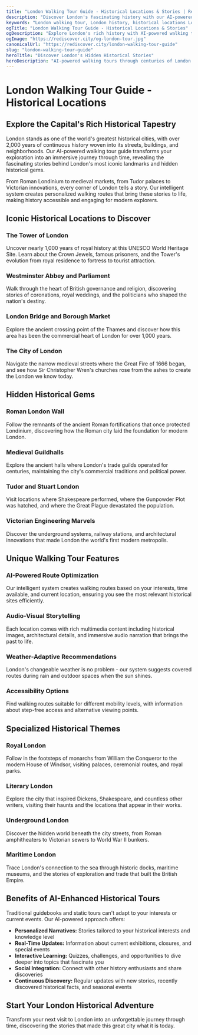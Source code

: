 ```yaml
---
title: "London Walking Tour Guide - Historical Locations & Stories | Rediscover.city"
description: "Discover London's fascinating history with our AI-powered walking tour guide. Explore historic sites, hidden stories, and architectural marvels across the capital."
keywords: "London walking tour, London history, historical locations London, London guide, Tower of London, Westminster, London Bridge, British history"
ogTitle: "London Walking Tour Guide - Historical Locations & Stories"
ogDescription: "Explore London's rich history with AI-powered walking tours featuring fascinating stories about historic landmarks and hidden gems."
ogImage: "https://rediscover.city/og-london-tour.jpg"
canonicalUrl: "https://rediscover.city/london-walking-tour-guide"
slug: "london-walking-tour-guide"
heroTitle: "Discover London's Hidden Historical Stories"
heroDescription: "AI-powered walking tours through centuries of London's captivating history and architectural wonders"
---
```


# London Walking Tour Guide - Historical Locations

## Explore the Capital's Rich Historical Tapestry

London stands as one of the world's greatest historical cities, with over 2,000 years of continuous history woven into its streets, buildings, and neighborhoods. Our AI-powered walking tour guide transforms your exploration into an immersive journey through time, revealing the fascinating stories behind London's most iconic landmarks and hidden historical gems.

From Roman Londinium to medieval markets, from Tudor palaces to Victorian innovations, every corner of London tells a story. Our intelligent system creates personalized walking routes that bring these stories to life, making history accessible and engaging for modern explorers.

## Iconic Historical Locations to Discover

### The Tower of London
Uncover nearly 1,000 years of royal history at this UNESCO World Heritage Site. Learn about the Crown Jewels, famous prisoners, and the Tower's evolution from royal residence to fortress to tourist attraction.

### Westminster Abbey and Parliament
Walk through the heart of British governance and religion, discovering stories of coronations, royal weddings, and the politicians who shaped the nation's destiny.

### London Bridge and Borough Market
Explore the ancient crossing point of the Thames and discover how this area has been the commercial heart of London for over 1,000 years.

### The City of London
Navigate the narrow medieval streets where the Great Fire of 1666 began, and see how Sir Christopher Wren's churches rose from the ashes to create the London we know today.

## Hidden Historical Gems

### Roman London Wall
Follow the remnants of the ancient Roman fortifications that once protected Londinium, discovering how the Roman city laid the foundation for modern London.

### Medieval Guildhalls
Explore the ancient halls where London's trade guilds operated for centuries, maintaining the city's commercial traditions and political power.

### Tudor and Stuart London
Visit locations where Shakespeare performed, where the Gunpowder Plot was hatched, and where the Great Plague devastated the population.

### Victorian Engineering Marvels
Discover the underground systems, railway stations, and architectural innovations that made London the world's first modern metropolis.

## Unique Walking Tour Features

### AI-Powered Route Optimization
Our intelligent system creates walking routes based on your interests, time available, and current location, ensuring you see the most relevant historical sites efficiently.

### Audio-Visual Storytelling
Each location comes with rich multimedia content including historical images, architectural details, and immersive audio narration that brings the past to life.

### Weather-Adaptive Recommendations
London's changeable weather is no problem - our system suggests covered routes during rain and outdoor spaces when the sun shines.

### Accessibility Options
Find walking routes suitable for different mobility levels, with information about step-free access and alternative viewing points.

## Specialized Historical Themes

### Royal London
Follow in the footsteps of monarchs from William the Conqueror to the modern House of Windsor, visiting palaces, ceremonial routes, and royal parks.

### Literary London
Explore the city that inspired Dickens, Shakespeare, and countless other writers, visiting their haunts and the locations that appear in their works.

### Underground London
Discover the hidden world beneath the city streets, from Roman amphitheaters to Victorian sewers to World War II bunkers.

### Maritime London
Trace London's connection to the sea through historic docks, maritime museums, and the stories of exploration and trade that built the British Empire.

## Benefits of AI-Enhanced Historical Tours

Traditional guidebooks and static tours can't adapt to your interests or current events. Our AI-powered approach offers:

- **Personalized Narratives:** Stories tailored to your historical interests and knowledge level
- **Real-Time Updates:** Information about current exhibitions, closures, and special events
- **Interactive Learning:** Quizzes, challenges, and opportunities to dive deeper into topics that fascinate you
- **Social Integration:** Connect with other history enthusiasts and share discoveries
- **Continuous Discovery:** Regular updates with new stories, recently discovered historical facts, and seasonal events

## Start Your London Historical Adventure

Transform your next visit to London into an unforgettable journey through time, discovering the stories that made this great city what it is today.